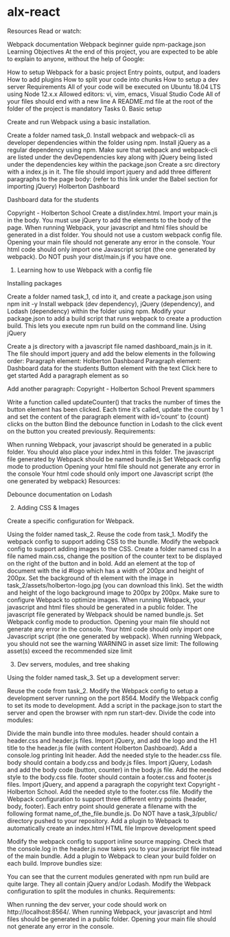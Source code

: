 # alx-react


Resources
Read or watch:

Webpack documentation
Webpack beginner guide
npm-package.json
Learning Objectives
At the end of this project, you are expected to be able to explain to anyone, without the help of Google:

How to setup Webpack for a basic project
Entry points, output, and loaders
How to add plugins
How to split your code into chunks
How to setup a dev server
Requirements
All of your code will be executed on Ubuntu 18.04 LTS using Node 12.x.x
Allowed editors: vi, vim, emacs, Visual Studio Code
All of your files should end with a new line
A README.md file at the root of the folder of the project is mandatory
Tasks
0. Basic setup

Create and run Webpack using a basic installation.

Create a folder named task_0.
Install webpack and webpack-cli as developer dependencies within the folder using npm.
Install jQuery as a regular dependency using npm.
Make sure that webpack and webpack-cli are listed under the devDependencies key along with jQuery being listed under the dependencies key within the package.json
Create a src directory with a index.js in it.
The file should import jquery and add three different paragraphs to the page body: (refer to this link under the Babel section for importing jQuery)
Holberton Dashboard

Dashboard data for the students

Copyright - Holberton School
Create a dist/index.html. Import your main.js in the body.
You must use jQuery to add the elements to the body of the page.
When running Webpack, your javascript and html files should be generated in a dist folder.
You should not use a custom webpack config file.
Opening your main file should not generate any error in the console.
Your html code should only import one Javascript script (the one generated by webpack).
Do NOT push your dist/main.js if you have one.

1. Learning how to use Webpack with a config file

Installing packages

Create a folder named task_1, cd into it, and create a package.json using npm init -y
Install webpack (dev dependency), jQuery (dependency), and Lodash (dependency) within the folder using npm.
Modify your package.json to add a build script that runs webpack to create a production build. This lets you execute npm run build on the command line.
Using jQuery

Create a js directory with a javascript file named dashboard_main.js in it. The file should import jquery and add the below elements in the following order:
Paragraph element: Holberton Dashboard
Paragraph element: Dashboard data for the students
Button element with the text Click here to get started
Add a paragraph element as so <p id='count'></p>
Add another paragraph: Copyright - Holberton School
Prevent spammers

Write a function called updateCounter() that tracks the number of times the button element has been clicked.
Each time it’s called, update the count by 1 and set the content of the paragraph element with id=‘count’ to {count} clicks on the button
Bind the debounce function in Lodash to the click event on the button you created previously.
Requirements:

When running Webpack, your javascript should be generated in a public folder. You should also place your index.html in this folder.
The javascript file generated by Webpack should be named bundle.js
Set Webpack config mode to production
Opening your html file should not generate any error in the console
Your html code should only import one Javascript script (the one generated by webpack)
Resources:

Debounce documentation on Lodash

2. Adding CSS & Images

Create a specific configuration for Webpack.

Using the folder named task_2.
Reuse the code from task_1.
Modify the webpack config to support adding CSS to the bundle.
Modify the webpack config to support adding images to the CSS.
Create a folder named css
In a file named main.css, change the position of the counter text to be displayed on the right of the button and in bold.
Add an element at the top of document with the id #logo which has a width of 200px and height of 200px.
Set the background of th element with the image in task_2/assets/holberton-logo.jpg (you can download this link).
Set the width and height of the logo background image to 200px by 200px.
Make sure to configure Webpack to optimize images.
When running Webpack, your javascript and html files should be generated in a public folder.
The javascript file generated by Webpack should be named bundle.js.
Set Webpack config mode to production.
Opening your main file should not generate any error in the console.
Your html code should only import one Javascript script (the one generated by webpack).
When running Webpack, you should not see the warning WARNING in asset size limit: The following asset(s) exceed the recommended size limit

3. Dev servers, modules, and tree shaking

Using the folder named task_3. Set up a development server:

Reuse the code from task_2.
Modify the Webpack config to setup a development server running on the port 8564.
Modify the Webpack config to set its mode to development.
Add a script in the package.json to start the server and open the browser with npm run start-dev.
Divide the code into modules:

Divide the main bundle into three modules.
header should contain a header.css and header.js files.
Import jQuery, and add the logo and the H1 title to the header.js file (with content Holberton Dashboard). Add a console.log printing Init header.
Add the needed style to the header.css file.
body should contain a body.css and body.js files.
Import jQuery, Lodash and add the body code (button, counter) in the body.js file.
Add the needed style to the body.css file.
footer should contain a footer.css and footer.js files.
Import jQuery, and append a paragraph the copyright text Copyright - Holberton School.
Add the needed style to the footer.css file.
Modify the Webpack configuration to support three different entry points (header, body, footer). Each entry point should generate a filename with the following format name_of_the_file.bundle.js.
Do NOT have a task_3/public/ directory pushed to your repository.
Add a plugin to Webpack to automatically create an index.html HTML file
Improve development speed

Modify the webpack config to support inline source mapping.
Check that the console.log in the header.js now takes you to your javascript file instead of the main bundle.
Add a plugin to Webpack to clean your build folder on each build.
Improve bundles size:

You can see that the current modules generated with npm run build are quite large. They all contain jQuery and/or Lodash. Modify the Webpack configuration to split the modules in chunks.
Requirements:

When running the dev server, your code should work on http://localhost:8564/.
When running Webpack, your javascript and html files should be generated in a public folder.
Opening your main file should not generate any error in the console.
